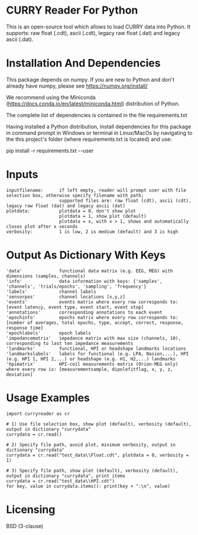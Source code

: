 # CURRY Reader For Python
This is an open-source tool which allows to load CURRY data into Python. It supports: raw float (.cdt), ascii (.cdt), legacy raw float (.dat) and legacy ascii (.dat).

# Installation And Dependencies	
This package depends on numpy. If you are new to Python and don't already have numpy, please see https://numpy.org/install/

We recommend using the Miniconda (https://docs.conda.io/en/latest/miniconda.html) distribution of Python.

The complete list of dependencies is contained in the file requirements.txt
	
Having installed a Python distribution, install dependencies for this package in command prompt in Windows or terminal in Linux/MacOs
by navigating to the this project's folder (where requirements.txt is located) and use:

pip install -r requirements.txt --user  
    
# Inputs
    inputfilename:	    if left empty, reader will prompt user with file selection box, otherwise specify filename with path;
                        supported files are: raw float (cdt), ascii (cdt), legacy raw float (dat) and legacy ascii (dat)
    plotdata:           plotdata = 0, don't show plot
                        plotdata = 1, show plot (default)  
                        plotdata = x, with x > 1, shows and automatically closes plot after x seconds
    verbosity:          1 is low, 2 is medium (default) and 3 is high

# Output As Dictionary With Keys
    'data'              functional data matrix (e.g. EEG, MEG) with dimensions (samples, channels)
    'info'          	data information with keys: {'samples', 'channels', 'trials/epochs', 'sampling', 'frequency'}
    'labels'            channel labels
    'sensorpos'         channel locations [x,y,z]
    'events'            events matrix where every row corresponds to: [event latency, event type, event start, event stop]
    'annotations'       corresponding annotations to each event
    'epochinfo'         epochs matrix where every row corresponds to: [number of averages, total epochs, type, accept, correct, response, response time]
    'epochlabels'       epoch labels
    'impedancematrix'   impedance matrix with max size (channels, 10), corresponding to last ten impedance measurements
    'landmarks'         functional, HPI or headshape landmarks locations
    'landmarkslabels'   labels for functional (e.g. LPA, Nasion,...), HPI (e.g. HPI 1, HPI 2,...) or headshape (e.g. H1, H2,...) landmarks 
    'hpimatrix'         HPI-coil measurements matrix (Orion-MEG only) where every row is: [measurementsample, dipolefitflag, x, y, z, deviation] 
   
# Usage Examples
	import curryreader as cr

	# 1) Use file selection box, show plot (default), verbosity (default), output in dictionary "currydata"
	currydata = cr.read()

	# 2) Specify file path, avoid plot, minimum verbosity, output in dictionary "currydata"
	currydata = cr.read("test_data\\Float.cdt", plotdata = 0, verbosity = 1)

	# 3) Specify file path, show plot (default), verbosity (default), output in dictionary "currydata", print items
	currydata = cr.read("test_data\\HPI.cdt")
	for key, value in currydata.items(): print(key + ":\n", value)

# Licensing
BSD (3-clause)
